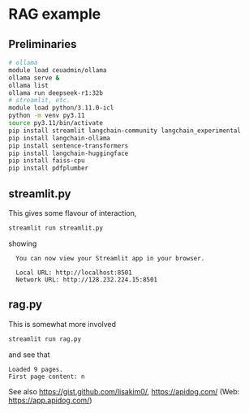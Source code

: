 # RAG example

## Preliminaries

```bash
# ollama
module load ceuadmin/ollama
ollama serve &
ollama list
ollama run deepseek-r1:32b
# streamlit, etc.
module load python/3.11.0-icl
python -m venv py3.11
source py3.11/bin/activate
pip install streamlit langchain-community langchain_experimental
pip install langchain-ollama
pip install sentence-transformers
pip install langchain-huggingface
pip install faiss-cpu
pip install pdfplumber
```

## streamlit.py

This gives some flavour of interaction,

```bash
streamlit run streamlit.py
```

showing

```
  You can now view your Streamlit app in your browser.

  Local URL: http://localhost:8501
  Network URL: http://128.232.224.15:8501
```

## rag.py

This is somewhat more involved

```bash
streamlit run rag.py
```

and see that

```
Loaded 9 pages.
First page content: n
```

See also <https://gist.github.com/lisakim0/>, <https://apidog.com/> (Web: <https://app.apidog.com/>)
